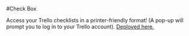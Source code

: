 #Check Box

Access your Trello checklists in a printer-friendly format! (A pop-up will prompt you to log in to your Trello account). [Deployed here.](http://listmgmt.herokuapp.com/)
